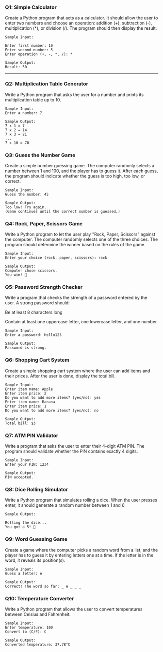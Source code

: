 ### Q1: Simple Calculator
Create a Python program that acts as a calculator. It should allow the user to enter two numbers and choose an operation: addition (+), subtraction (-), multiplication (*), or division (/). The program should then display the result.

```
Sample Input:

Enter first number: 10  
Enter second number: 5  
Enter operation (+, -, *, /): *  

Sample Output:
Result: 50
```
---

### Q2: Multiplication Table Generator
Write a Python program that asks the user for a number and prints its multiplication table up to 10.

```
Sample Input:
Enter a number: 7  

Sample Output:
7 x 1 = 7  
7 x 2 = 14  
7 x 3 = 21  
...  
7 x 10 = 70  

```

### Q3: Guess the Number Game
Create a simple number guessing game. The computer randomly selects a number between 1 and 100, and the player has to guess it. After each guess, the program should indicate whether the guess is too high, too low, or correct.

```
Sample Input:
Guess the number: 45  

Sample Output:
Too low! Try again.  
(Game continues until the correct number is guessed.)

```

### Q4: Rock, Paper, Scissors Game
Write a Python program to let the user play "Rock, Paper, Scissors" against the computer. The computer randomly selects one of the three choices. The program should determine the winner based on the rules of the game.

```
Sample Input:
Enter your choice (rock, paper, scissors): rock  

Sample Output:
Computer chose scissors.  
You win! 🎉  
```

### Q5: Password Strength Checker
Write a program that checks the strength of a password entered by the user. A strong password should:

Be at least 8 characters long

Contain at least one uppercase letter, one lowercase letter, and one number

```
Sample Input:
Enter a password: Hello123  

Sample Output:
Password is strong. 
```

### Q6: Shopping Cart System
Create a simple shopping cart system where the user can add items and their prices. After the user is done, display the total bill.

```
Sample Input:
Enter item name: Apple  
Enter item price: 2  
Do you want to add more items? (yes/no): yes  
Enter item name: Banana  
Enter item price: 1  
Do you want to add more items? (yes/no): no  

Sample Output:
Total bill: $3  

```

### Q7: ATM PIN Validator
Write a program that asks the user to enter their 4-digit ATM PIN. The program should validate whether the PIN contains exactly 4 digits.
```
Sample Input:
Enter your PIN: 1234  

Sample Output:
PIN accepted.  

```

### Q8: Dice Rolling Simulator
Write a Python program that simulates rolling a dice. When the user presses enter, it should generate a random number between 1 and 6.

```
Sample Output:

Rolling the dice...  
You got a 5! 🎲  

```

### Q9: Word Guessing Game
Create a game where the computer picks a random word from a list, and the player has to guess it by entering letters one at a time. If the letter is in the word, it reveals its position(s).

```
Sample Input:
Guess a letter: e  

Sample Output:
Correct! The word so far: _ e _ _ _  

```
### Q10: Temperature Converter
Write a Python program that allows the user to convert temperatures between Celsius and Fahrenheit.

```
Sample Input:
Enter temperature: 100  
Convert to (C/F): C  

Sample Output:
Converted temperature: 37.78°C  
```